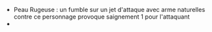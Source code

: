 - Peau Rugeuse : un fumble sur un jet d'attaque avec arme naturelles contre ce personnage provoque saignement 1 pour l'attaquant
- 